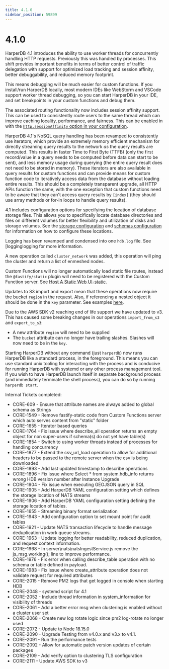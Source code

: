 ```yaml
---
title: 4.1.0
sidebar_position: 59899
---
```


# 4.1.0

HarperDB 4.1 introduces the ability to use worker threads for concurrently handling HTTP requests. Previously this was handled by processes. This shift provides important benefits in terms of better control of traffic delegation with support for optimized load tracking and session affinity, better debuggability, and reduced memory footprint.

This means debugging will be much easier for custom functions. If you install/run HarperDB locally, most modern IDEs like WebStorm and VSCode support worker thread debugging, so you can start HarperDB in your IDE, and set breakpoints in your custom functions and debug them.

The associated routing functionality now includes session affinity support. This can be used to consistently route users to the same thread which can improve caching locality, performance, and fairness. This can be enabled in with the [`http.sessionAffinity` option in your configuration](../../../deployments/configuration#http).

HarperDB 4.1's NoSQL query handling has been revamped to consistently use iterators, which provide an extremely memory efficient mechanism for directly streaming query results to the network _as_ the query results are computed. This results in faster Time to First Byte (TTFB) (only the first record/value in a query needs to be computed before data can start to be sent), and less memory usage during querying (the entire query result does not need to be stored in memory). These iterators are also available in query results for custom functions and can provide means for custom function code to iteratively access data from the database without loading entire results. This should be a completely transparent upgrade, all HTTP APIs function the same, with the one exception that custom functions need to be aware that they can't access query results by `[index]` (they should use array methods or for-in loops to handle query results).

4.1 includes configuration options for specifying the location of database storage files. This allows you to specifically locate database directories and files on different volumes for better flexibility and utilization of disks and storage volumes. See the [storage configuration](../../../deployments/configuration#storage) and [schemas configuration](../../../deployments/configuration#schemas) for information on how to configure these locations.

Logging has been revamped and condensed into one `hdb.log` file. See [logginglogging for more information.

A new operation called `cluster_network` was added, this operation will ping the cluster and return a list of enmeshed nodes.

Custom Functions will no longer automatically load static file routes, instead the `@fastify/static` plugin will need to be registered with the Custom Function server. See [Host A Static Web UI-static](https://docs.harperdb.io/docs/v/4.1/custom-functions/host-static).

Updates to S3 import and export mean that these operations now require the bucket `region` in the request. Also, if referencing a nested object it should be done in the `key` parameter. See examples [here](../../../developers/operations-api/bulk-operations#import-from-s3).

Due to the AWS SDK v2 reaching end of life support we have updated to v3. This has caused some breaking changes in our operations `import_from_s3` and `export_to_s3`:

- A new attribute `region` will need to be supplied
- The `bucket` attribute can no longer have trailing slashes. Slashes will now need to be in the `key`.

Starting HarperDB without any command (just `harperdb`) now runs HarperDB like a standard process, in the foreground. This means you can use standard unix tooling for interacting with the process and is conducive for running HarperDB with systemd or any other process management tool. If you wish to have HarperDB launch itself in separate background process (and immediately terminate the shell process), you can do so by running `harperdb start`.

Internal Tickets completed:

- CORE-609 - Ensure that attribute names are always added to global schema as Strings
- CORE-1549 - Remove fastify-static code from Custom Functions server which auto serves content from "static" folder
- CORE-1655 - Iterator based queries
- CORE-1764 - Fix issue where describe_all operation returns an empty object for non super-users if schema(s) do not yet have table(s)
- CORE-1854 - Switch to using worker threads instead of processes for handling concurrency
- CORE-1877 - Extend the csv_url_load operation to allow for additional headers to be passed to the remote server when the csv is being downloaded
- CORE-1893 - Add last updated timestamp to describe operations
- CORE-1896 - Fix issue where Select \* from system.hdb_info returns wrong HDB version number after Instance Upgrade
- CORE-1904 - Fix issue when executing GEOJSON query in SQL
- CORE-1905 - Add HarperDB YAML configuration setting which defines the storage location of NATS streams
- CORE-1906 - Add HarperDB YAML configuration setting defining the storage location of tables.
- CORE-1655 - Streaming binary format serialization
- CORE-1943 - Add configuration option to set mount point for audit tables
- CORE-1921 - Update NATS transaction lifecycle to handle message deduplication in work queue streams.
- CORE-1963 - Update logging for better readability, reduced duplication, and request context information.
- CORE-1968 - In server\nats\natsIngestService.js remove the js_msg.working(); line to improve performance.
- CORE-1976 - Fix error when calling describe_table operation with no schema or table defined in payload.
- CORE-1983 - Fix issue where create_attribute operation does not validate request for required attributes
- CORE-2015 - Remove PM2 logs that get logged in console when starting HDB
- CORE-2048 - systemd script for 4.1
- CORE-2052 - Include thread information in system_information for visibility of threads
- CORE-2061 - Add a better error msg when clustering is enabled without a cluster user set
- CORE-2068 - Create new log rotate logic since pm2 log-rotate no longer used
- CORE-2072 - Update to Node 18.15.0
- CORE-2090 - Upgrade Testing from v4.0.x and v3.x to v4.1.
- CORE-2091 - Run the performance tests
- CORE-2092 - Allow for automatic patch version updates of certain packages
- CORE-2109 - Add verify option to clustering TLS configuration
- CORE-2111 - Update AWS SDK to v3

